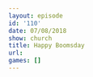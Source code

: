 ```yaml
---
layout: episode
id: '110'
date: 07/08/2018
show: church
title: Happy Boomsday
url: 
games: []
---
```

